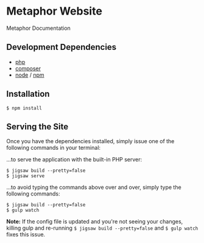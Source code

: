 # Metaphor Website

Metaphor Documentation

## Development Dependencies

- [php](https://secure.php.net)
- [composer](https://www.getcomposer.org)
- [node](https://nodejs.org/en/) / [npm](https://www.npmjs.com/)

## Installation

```$ npm install```

## Serving the Site

Once you have the dependencies installed, simply issue one of the following commands in your terminal:

...to serve the application with the built-in PHP server:

```
$ jigsaw build --pretty=false
$ jigsaw serve
```

...to avoid typing the commands above over and over, simply type the following commands:

```
$ jigsaw build --pretty=false
$ gulp watch
```

**Note:** If the config file is updated and you're not seeing your changes, killing gulp and re-running ```$ jigsaw build --pretty=false``` and ```$ gulp watch``` fixes this issue.
